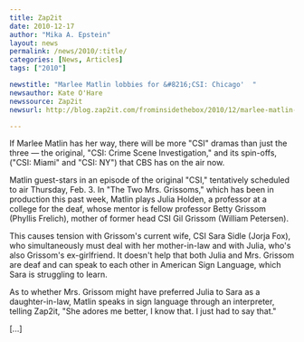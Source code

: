 ```yaml
---
title: Zap2it
date: 2010-12-17
author: "Mika A. Epstein"
layout: news
permalink: /news/2010/:title/
categories: [News, Articles]
tags: ["2010"]

newstitle: "Marlee Matlin lobbies for &#8216;CSI: Chicago'  "
newsauthor: Kate O'Hare
newssource: Zap2it
newsurl: http://blog.zap2it.com/frominsidethebox/2010/12/marlee-matlin-lobbies-for-csi-chicago.html

---
```


If Marlee Matlin has her way, there will be more "CSI" dramas than just the three &#8212; the original, "CSI: Crime Scene Investigation," and its spin-offs, ("CSI: Miami" and "CSI: NY") that CBS has on the air now.

Matlin guest-stars in an episode of the original "CSI," tentatively scheduled to air Thursday, Feb. 3. In "The Two Mrs. Grissoms," which has been in production this past week, Matlin plays Julia Holden, a professor at a college for the deaf, whose mentor is fellow professor Betty Grissom (Phyllis Frelich), mother of former head CSI Gil Grissom (William Petersen).

This causes tension with Grissom's current wife, CSI Sara Sidle (Jorja Fox), who simultaneously must deal with her mother-in-law and with Julia, who's also Grissom's ex-girlfriend. It doesn't help that both Julia and Mrs. Grissom are deaf and can speak to each other in American Sign Language, which Sara is struggling to learn.

As to whether Mrs. Grissom might have preferred Julia to Sara as a daughter-in-law, Matlin speaks in sign language through an interpreter, telling Zap2it, "She adores me better, I know that. I just had to say that."

[...]


